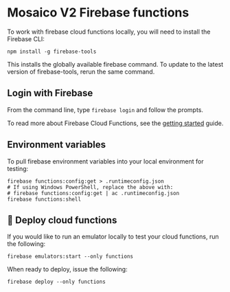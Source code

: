 # Mosaico V2 Firebase functions

To work with firebase cloud functions locally, you will need to install the Firebase CLI:

    npm install -g firebase-tools

This installs the globally available firebase command. To update to the latest version of firebase-tools, rerun the same command.

## Login with Firebase

From the command line, type `firebase login` and follow the prompts.

To read more about Firebase Cloud Functions, see the [getting started](https://firebase.google.com/docs/functions/get-started) guide.

## Environment variables

To pull firebase environment variables into your local environment for testing:

    firebase functions:config:get > .runtimeconfig.json
    # If using Windows PowerShell, replace the above with:
    # firebase functions:config:get | ac .runtimeconfig.json
    firebase functions:shell

## 🚀 Deploy cloud functions

If you would like to run an emulator locally to test your cloud functions, run the following:

    firebase emulators:start --only functions

When ready to deploy, issue the following:

    firebase deploy --only functions
